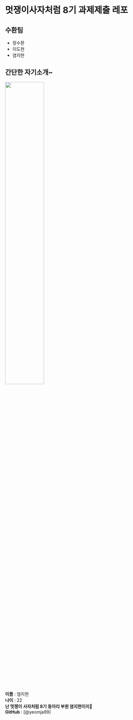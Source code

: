 # 멋쟁이사자처럼 8기 과제제출 레포
## 수환팀
* 정수환
* 이도현
* 염지현

## 간단한 자기소개~
<img src='https://avatars3.githubusercontent.com/u/55863629?s=460&u=c5eb6e4fc3228ca8e75c86c8d866308a968c8e0e&v=4' width='50%'>

 **이름** : 염지현  
 **나이** : 22  
 **난 멋쟁이 사자처럼 8기 동아리 부원 염지현이지🥰**    
 **GitHub** : [@yeomja99]







